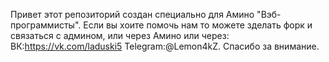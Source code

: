 Привет этот репозиторий создан специально для Амино "Вэб-программисты". Если вы хоите помочь нам то можете зделать форк и связаться с админом, или через Амино или через: ВК:https://vk.com/laduski5 Telegram:@Lemon4kZ. Спасибо за внимание.

